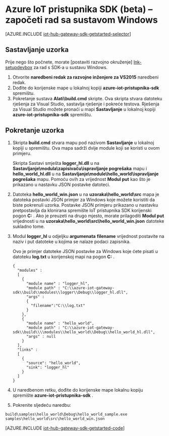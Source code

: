 <properties
    pageTitle="Početak rada s SDK pristupnika koncentrator za IoT | Microsoft Azure"
    description="Azure IoT pristupnika SDK prođite kroz sustavu Windows da biste ilustrirali koncepti upoznati prilikom korištenja pristupnika SDK za Azure IoT."
    services="iot-hub"
    documentationCenter=""
    authors="chipalost"
    manager="timlt"
    editor=""/>

<tags
     ms.service="iot-hub"
     ms.devlang="cpp"
     ms.topic="article"
     ms.tgt_pltfrm="na"
     ms.workload="na"
     ms.date="08/25/2016"
     ms.author="andbuc"/>


# <a name="azure-iot-gateway-sdk-beta---get-started-using-windows"></a>Azure IoT pristupnika SDK (beta) – započeti rad sa sustavom Windows

[AZURE.INCLUDE [iot-hub-gateway-sdk-getstarted-selector](../../includes/iot-hub-gateway-sdk-getstarted-selector.md)]

## <a name="how-to-build-the-sample"></a>Sastavljanje uzorka

Prije nego što počnete, morate [postaviti razvojno okruženje] [ lnk-setupdevbox] za rad s SDK-a u sustavu Windows.

1. Otvorite **naredbeni redak za razvojne inženjere za VS2015** naredbeni redak.
2. Dođite do korijenske mape u lokalnoj kopiji **azure-iot-pristupnika-sdk** spremištu.
3. Pokretanje sustava **Alati\\build.cmd** skripte. Ova skripta stvara datoteku rješenja za Visual Studio, sastavlja rješenje i pokreće testova. Rješenja za Visual Studio možete pronaći u mapi **Sastavljanje** u lokalnoj kopiji **azure-iot-pristupnika-sdk** spremištu.

## <a name="how-to-run-the-sample"></a>Pokretanje uzorka

1. Skripta **build.cmd** stvara mapu pod nazivom **Sastavljanje** u lokalnoj kopiji u spremištu. Ova mapa sadrži dvije module koji se koristi u ovom primjeru.

    Skripta Sastavi smješta **logger_hl.dll** u na **Sastavljanje\\modula\\zapisivaču\\ispravljanje pogrešaka** mapu i **hello_world_hl.dll** u na **Sastavljanje\\module\\hello_world\\ispravljanje pogrešaka** mapu. Pomoću ovih za vrijednost **Modul put** kao što je prikazano u nastavku JSON postavke datoteci.

2. Datoteka **hello_world_win.json** u na **uzoraka\\hello_world\\src** mapa je datoteka postavki JSON primjer za Windows koje možete koristiti da biste pokrenuli uzorka. Postavke JSON primjeru prikazano u nastavku pretpostavlja da klonirana spremište IoT pristupnika SDK korijenski pogon **C:** . Ako je preuzeti na drugo mjesto, morate prilagoditi **Modul put** vrijednosti u na **uzoraka\\hello_world\\src\\hello_world_win.json** datoteke sukladno tome.

3. Modul **logger_hl** u odjeljku **argumenata** **filename** vrijednost postavite na naziv i put datoteke u kojima se nalaze podaci zapisnika.

    Ovo je primjer datoteke JSON postavke za Windows koje ćete pisati u datoteku **log.txt** u korijenskoj mapi na pogon **C:** .

    ```
    {
      "modules" :
      [
        {
          "module name" : "logger_hl",
          "module path" : "C:\\azure-iot-gateway-sdk\\build\\modules\\logger\\Debug\\logger_hl.dll",
          "args" : 
          {
            "filename":"C:\\log.txt"
          }
        },
        {
          "module name" : "hello_world",
          "module path" : "C:\\azure-iot-gateway-sdk\\build\\\\modules\\hello_world\\Debug\\hello_world_hl.dll",
          "args" : null
        }
      ],
      "links" :
      [
        {
          "source": "hello_world",
          "sink": "logger_hl"
        }
      ]
    }
    ```

3. U naredbenom retku, dođite do korijenske mape lokalnu kopiju spremište **azure-iot-pristupnika-sdk** .
4. Pokrenite sljedeću naredbu:
  
  ```
  build\samples\hello_world\Debug\hello_world_sample.exe samples\hello_world\src\hello_world_win.json
  ```

[AZURE.INCLUDE [iot-hub-gateway-sdk-getstarted-code](../../includes/iot-hub-gateway-sdk-getstarted-code.md)]

<!-- Links -->
[lnk-setupdevbox]: https://github.com/Azure/azure-iot-gateway-sdk/blob/master/doc/devbox_setup.md